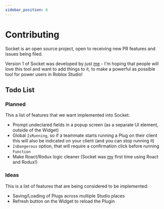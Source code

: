 ```yaml
---
sidebar_position: 6
---
```


# Contributing

Socket is an open source project, open to receiving new PR features and issues being filed. 

Version 1 of Socket was developed by just [me](https://github.com/JoelBrd) - I'm hoping that people will love this tool and want to add things to it, to make a powerful as possible tool for power users in Roblox Studio!

## Todo List

### Planned
This a list of features that we want implemented into Socket:

- Prompt undeclared fields in a popup screen (as a separate UI element, outside of the Widget)
- Global `IsRunning`, so if a teammate starts running a Plug on their client this will also be indicated on your client (and you can stop running it)
- `IsDangerous` option, that will require a confirmation click before running `Function`
- Make Roact/Rodux logic cleaner (Socket was [my](https://github.com/JoelBrd) first time using Roact and Rodux!)

### Ideas
This is a list of features that are being considered to be implemented:

- Saving/Loading of Plugs across multiple Studio places
- Refresh button on the Widget to reload the Plugin